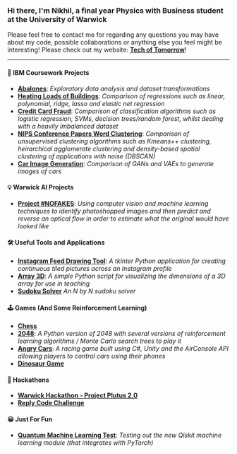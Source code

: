 ### Hi there, I'm Nikhil, a final year Physics with Business student at the University of Warwick
Please feel free to contact me for regarding any questions you may have about my code, possible collaborations or anything else you feel might be interesting!
Please check out my website: [**Tech of Tomorrow**](https://www.techoftomorrow.co.uk)!

---
#### 📜 IBM Coursework Projects
- **[Abalones](../../../IBM-EDA-for-ML)**: *Exploratory data analysis and dataset transformations*
- **[Heating Loads of Buildings](../../../IBM-Supervised-Learning-Regression)**: *Comparison of regressions such as linear, polynomial, ridge, lasso and elastic net regression*
- **[Credit Card Fraud](../../../Credit-Card-Fraud-Classification)**: *Comparison of classification algorithms such as logistic regression, SVMs, decision trees/random forest, whilst dealing with a heavily imbalanced dataset*
- **[NIPS Conference Papers Word Clustering](../../../NIPS-Conference-Papers-Word-Clustering)**: *Comparison of unsupervised clustering algorithms such as Kmeans++ clustering, heirarchical agglomerate clustering and density-based spatial clustering of applications with noise (DBSCAN)*
- **[Car Image Generation](../../../Car-Image-Generation)**: *Comparison of GANs and VAEs to generate images of cars*
<!-- **[Tesla Share Price Prediction](../../../Tesla-Stock-Price-Predictor)**: *Using RNNs with LSTM layers to predict future share prices of Tesla Inc*-->

#### 💡 Warwick AI Projects
- **[Project #NOFAKES](../../../../peterfazekas1999/-nofakes-project )**: *Using computer vision and machine learning techniques to identify photoshopped images and then predict and reverse an optical flow in order to estimate what the original would have looked like*

#### 🛠️ Useful Tools and Applications
- **[Instagram Feed Drawing Tool](../../../Instagram-Feed-Drawing-Tool)**: *A tkinter Python application for creating continuous tiled pictures across an Instagram profile*
- **[Array 3D](../../../Array3D)**: *A simple Python script for visualizing the dimensions of a 3D array for use in teaching*
- **[Sudoku Solver](../../../Sudoku-Solver)** *An N by N sudoku solver*

#### 🕹️ Games (And Some Reinforcement Learning)
- **[Chess](../../../Chess)**
- **[2048](../../../2048)**: *A Python version of 2048 with several versions of reinforcement learning algorithms / Monte Carlo search trees to play it* 
- **[Angry Cars](../../../Angry-Cars-v2)**: *A racing game built using C#, Unity and the AirConsole API allowing players to control cars using their phones*
- **[Dinosaur Game](../../../Dino-RL)**

#### 🏁 Hackathons
- **[Warwick Hackathon - Project Plutus 2.0](../../../../jjethwa13/WarwickHackathon)**
- **[Reply Code Challenge](../../../ReplyCodeChallenge)**

#### 😀 Just For Fun
- **[Quantum Machine Learning Test](../../../Quantum-Machine-Learning-Test)**: *Testing out the new Qiskit machine learning module (that integrates with PyTorch)*
<!--
**Nikhil-Khetani/Nikhil-Khetani** is a ✨ _special_ ✨ repository because its `README.md` (this file) appears on your GitHub profile.

Here are some ideas to get you started:

- 🔭 I’m currently working on ...
- 🌱 I’m currently learning ...
- 👯 I’m looking to collaborate on ...
- 🤔 I’m looking for help with ...
- 💬 Ask me about ...
- 📫 How to reach me: ...
- ⚡ Fun fact: ...
-->
